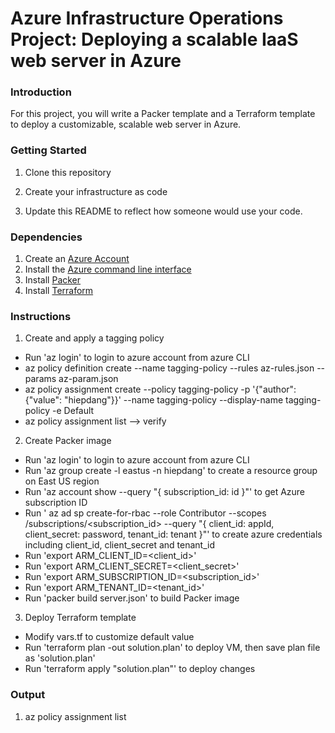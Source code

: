 # Azure Infrastructure Operations Project: Deploying a scalable IaaS web server in Azure

### Introduction
For this project, you will write a Packer template and a Terraform template to deploy a customizable, scalable web server in Azure.

### Getting Started
1. Clone this repository

2. Create your infrastructure as code

3. Update this README to reflect how someone would use your code.

### Dependencies
1. Create an [Azure Account](https://portal.azure.com) 
2. Install the [Azure command line interface](https://docs.microsoft.com/en-us/cli/azure/install-azure-cli?view=azure-cli-latest)
3. Install [Packer](https://www.packer.io/downloads)
4. Install [Terraform](https://www.terraform.io/downloads.html)

### Instructions
1. Create and apply a tagging policy
  - Run 'az login' to login to azure account from azure CLI
  - az policy definition create --name tagging-policy --rules az-rules.json --params az-param.json
  - az policy assignment create --policy tagging-policy -p '{\"author\": {\"value\": \"hiepdang\"}}' --name tagging-policy --display-name tagging-policy -e Default
  - az policy assignment list --> verify 
2. Create Packer image
  - Run 'az login' to login to azure account from azure CLI
  - Run 'az group create -l eastus -n hiepdang' to create a resource group on East US region
  - Run 'az account show --query "{ subscription_id: id }"' to get Azure subscription ID
  - Run ' az ad sp create-for-rbac --role Contributor --scopes /subscriptions/<subscription_id> --query "{ client_id: appId, client_secret: password, tenant_id: tenant }"' to create azure credentials including client_id, client_secret and tenant_id
  - Run 'export ARM_CLIENT_ID=<client_id>'
  - Run 'export ARM_CLIENT_SECRET=<client_secret>'
  - Run 'export ARM_SUBSCRIPTION_ID=<subscription_id>'
  - Run 'export ARM_TENANT_ID=<tenant_id>'
  - Run 'packer build server.json' to build Packer image
3.  Deploy Terraform template
  - Modify vars.tf to customize default value
  - Run 'terraform plan -out solution.plan' to deploy VM, then save plan file as 'solution.plan'
  - Run 'terraform apply "solution.plan"' to deploy changes

### Output
1. az policy assignment list
